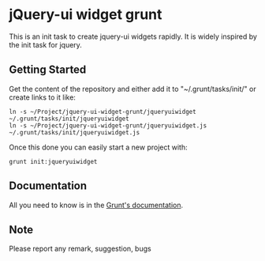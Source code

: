 # jQuery-ui widget grunt

This is an init task to create jquery-ui widgets rapidly. It is widely inspired by the init task for jquery.

## Getting Started
Get the content of the repository and either add it to  "~/.grunt/tasks/init/" or create links to it like:

    ln -s ~/Project/jquery-ui-widget-grunt/jqueryuiwidget ~/.grunt/tasks/init/jqueryuiwidget
    ln -s ~/Project/jquery-ui-widget-grunt/jqueryuiwidget.js ~/.grunt/tasks/init/jqueryuiwidget.js

Once this done you can easily start a new project with:

    grunt init:jqueryuiwidget

## Documentation
All you need to know is in the [Grunt's documentation](https://github.com/gruntjs/grunt). 

## Note
Please report any remark, suggestion, bugs 
